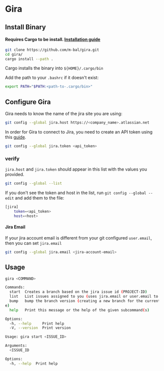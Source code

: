 # Gira


## Install Binary

#### Requires Cargo to be install. [Installation guide](https://doc.rust-lang.org/cargo/getting-started/installation.html)

```sh
git clone https://github.com/m-bal/gira.git
cd gira/
cargo install --path .
```

Cargo installs the binary into `${HOME}/.cargo/bin`

Add the path to your `.bashrc` if it doesn't exist:

```bash
export PATH="$PATH:<path-to-.cargo/bin>"
```

## Configure Gira

Gira needs to know the name of the jira site you are using:
```sh
git config --global jira.host https://<company_name>.atlassian.net
```

In order for Gira to connect to Jira, you need to create an API token using this [guide](https://support.atlassian.com/atlassian-account/docs/manage-api-tokens-for-your-atlassian-account/#Create-an-API-token).

```sh
git config --global jira.token <api_token>
```

### verify
`jira.host` and `jira.token` should appear in this list with the values you provided.
```sh
git config --global --list
```
If you don't see the token and host in the list, run `git config --global --edit` and add them to the file:
```sh
[jira]
    token=<api_token>
    host=<host>
```


#### Jira Email
If your jira account email is different from your git configured `user.email`, then you can set
`jira.email`
```sh
git config --global jira.email <jira-account-email>
```


## Usage

```sh
gira <COMMAND>

Commands:
  start  Creates a branch based on the jira issue id (PROJECT-ID)
  list   List issues assigned to you (uses jira.email or user.email to filter)
  bump   bump the branch version (creating a new branch for the current issu
e)
  help   Print this message or the help of the given subcommand(s)

Options:
  -h, --help     Print help
  -V, --version  Print version
```

```sh
Usage: gira start <ISSUE_ID>

Arguments:
  <ISSUE_ID

Options:
  -h, --help  Print help
```
